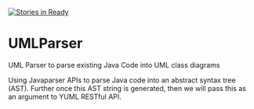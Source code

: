 [![Stories in Ready](https://badge.waffle.io/mishraak/UMLParser.png?label=ready&title=Ready)](https://waffle.io/mishraak/UMLParser)
# UMLParser
UML Parser to parse existing Java Code into UML class diagrams

Using Javaparser APIs to parse Java code into an abstract syntax tree (AST).
Further once this AST string is generated, then we will pass this as an argument to YUML RESTful API.

